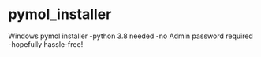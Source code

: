 # pymol_installer
Windows pymol installer
 -python 3.8 needed 
 -no Admin password required
 -hopefully hassle-free!


